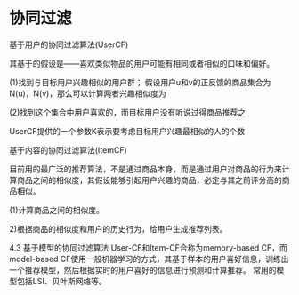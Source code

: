 # 协同过滤
基于用户的协同过滤算法(UserCF)

其基于的假设是——喜欢类似物品的用户可能有相同或者相似的口味和偏好。

(1)找到与目标用户兴趣相似的用户群；
假设用户u和v的正反馈的商品集合为N(u)，N(v)，那么可以计算两者兴趣相似度为  

(2)找到这个集合中用户喜欢的，而目标用户没有听说过得商品推荐之

UserCF提供的一个参数K表示要考虑目标用户兴趣最相似的人的个数

 基于内容的协同过滤算法(ItemCF)

 目前用的最广泛的推荐算法，不是通过商品本身，而是通过用户对商品的行为来计算商品之间的相似度，其假设能够引起用户兴趣的商品，必定与其之前评分高的商品相似。

 (1)计算商品之间的相似度。

 2)根据商品的相似度和用户的历史行为，给用户生成推荐列表。

4.3 基于模型的协同过滤算法
User-CF和Item-CF合称为memory-based CF，而model-based CF使用一般机器学习的方式，其基于样本的用户喜好信息，训练出一个推荐模型，然后根据实时的用户喜好的信息进行预测和计算推荐。
常用的模型包括LSI、贝叶斯网络等。